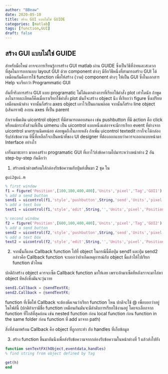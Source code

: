 ```yaml
---
author: "BBeaw"
date: 2020-05-10
title: สร้าง GUI แบบไม่ใช่ GUIDE
categories: [matlab]
tags: [function,GUI]
draft: false
---
```


## สร้าง GUI แบบไม่ใช่ GUIDE

สำหรับมือใหม่ อาจจะการเรียนรู้การสร้าง GUI matlab ผ่าน GUIDE ซึ่งเป็นวิธีที่ง่ายและสะดวกที่สุดในการออกแบบ layout GUI ด้วย component ต่างๆ มีอีกวิธีหนึ่งที่สามารถสร้าง GUI ได้เหมือนกันคือการใช้ function เพื่อให้สร้าง (วาด) component ต่างๆ ให้เป็น GUI ซึ่งในเอกสาร Help จะเรียกว่า Programmatic GUI

อันที่จริงการสร้าง GUI แบบ programatic ไม่ได้แตกต่างการที่เรียกใช้คำสั่ง plot เท่าใดนัก ถ้าพูดลงในรายละเอียดก็คือเมื่อเราเรียกใช้คำสั่ง plot มันก็จะสร้าง object นึง ที่เรียกว่า figure ซึ่งเปรียบเสมือนหน้าต่าง จากนั้นก็สร้าง axes object เอาไว้เป็นแกนพล๊อต จากนั้นก็สร้าง line object (เส้นกราฟ) ลงบน axes ที่เป็น parent

ถ้าเราเพิ่มเติม uicontrol object ที่มีสามารถตอบสนอง เช่น pushbutton ที่มี action คือ click หรือแม้กระทั่งส่วนที่เป็น uimenu เป็น uicontrol แบบหนึ่งแต่อาจจะมีการเรียก event ที่ต่างจาก uicontrol มาตรฐานนิดหน่อย ค่อยพูดถึงในภายหลัง ถ้าเพิ่ม uicontrol textedit เราก็จะได้กล่องรับ/ส่งข้อความ ทีนี้ที่เหลือก็จะเป็นหน้าที่ของ UI designer ที่ต้องออกแบบว่าควรจะออกแบบหน้าตา Interface อย่างไร

เกริ่นมาซะยาว มาลองสร้าง programatic GUI ที่เอาไว้ส่งข้อความไปมาระหว่างหน้าต่าง 2 อัน step-by-step กันดีกว่า

1. สร้างหน้าต่างพร้อมใส่กล่องรับข้อความกับปุ่มส่งขึ้นมา 2 ชุด ใน

`gui2gui.m`
```MATLAB
% first window
f1 = figure('Position',[100,100,400,400],'Units','pixel','Tag','GUI1');
% add a send button
send1 = uicontrol(f1,'style','pushbutton',String,'send','Units','pixel','Position',[100,100,200,30]);
% add a text box
text1 = uicontrol(f1,'style','edit',String,'','Units','pixel','Position',[100,300,200,30]);

% second window
f2 = figure('Position',[600,100,400,400],'Units','pixel','Tag','GUI2');
% add a send button
send2 = uicontrol(f2,'style','pushbutton',String,'send','Units','pixel','Position',[100,100,200,30]);
% add a text box
text2 = uicontrol(f2,'style','edit',String,'','Units','pixel','Position',[100,300,200,30]);
```

2. จากนั้นก็แอด Callback function ไปที่ object ในกรณีนี้คือปุ่ม send1 และปุ่ม send2 กล่าวคือ Callback function จะบอกว่าถ้าเกิดเหตุการณ์กับ object นี้แล้วให้ไปเรียก function ตัวไหน

ปกติถ้าสร้าง object ควรจะเซ็ต Callback function มาให้เลย เพราะถ้ามาเซ็ตทีหลังเราจะมาไล่หา object ทีหลังซึ่งมันจะวุ่นวาย

```MATLAB
send1.Callback = @sendTextFX;
send2.Callback = @sendTextFX;
````

function ที่เซ็ตให้ Callback จะต้องชัดเจนว่าเรียก function ไหน ปกติจะใช้ @ เพื่อบอกว่าอยู่ในไฟล์นี้
(ปกติถ้าเรามีชื่อ function เหมือนกันมันจะมีลำดับการเรียกใช้งานอยู่ โดยจะเลือกจาก function ที่ใกล้ที่สุดก่อน เช่น nested function ก่อน local function  ก่อน function in the same folder ก่อน function ที่ add มาจาก path)

สิ่งที่ส่งมาพร้อม Callback คือ object ที่ถูกกระทำ กับ handles ที่เก็บข้อมูล


3. สร้าง function ขึ้นมาอันนึงเพื่อส่งรับข้อความจากกล่องรับข้อความในหน้าต่างที่ 1 แล้วส่งไปยัง

```MATLAB
function senTextFX(hObject,eventdata,handles)
% find string from object defined by Tag

get(h)
end
```